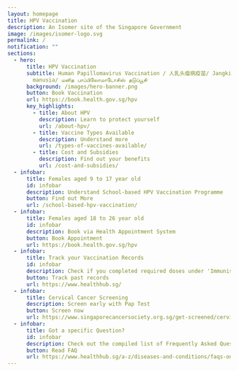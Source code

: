 ```yaml
---
layout: homepage
title: HPV Vaccination
description: An Isomer site of the Singapore Government
image: /images/isomer-logo.svg
permalink: /
notification: ""
sections:
  - hero:
      title: HPV Vaccination
      subtitle: Human Papillomavirus Vaccination / 人乳头瘤病疫苗/ Jangkitan papilomavirus
        manusia/ மனித பாப்பிலோமாடோசிஸ் தடுப்பூசி
      background: /images/hero-banner.png
      button: Book Vaccination
      url: https://book.health.gov.sg/hpv
      key_highlights:
        - title: About HPV
          description: Learn to protect yourself
          url: /about-hpv/
        - title: Vaccine Types Available
          description: Understand more
          url: /types-of-vaccines-available/
        - title: Cost and Subsidies
          description: Find out your benefits
          url: /cost-and-subsidies/
  - infobar:
      title: Females aged 9 to 17 year old
      id: infobar
      description: Understand School-based HPV Vaccination Programme
      button: Find out More
      url: /school-based-hpv-vaccination/
  - infobar:
      title: Females aged 18 to 26 year old
      id: infobar
      description: Book via Health Appointment System
      button: Book Appointment
      url: https://book.health.gov.sg/hpv
  - infobar:
      title: Track your Vaccination Records
      id: infobar
      description: Check if you completed required doses under 'Immunisation'
      button: Track past records
      url: https://www.healthhub.sg/
  - infobar:
      title: Cervical Cancer Screening
      description: Screen early with Pap Test
      button: Screen now
      url: https://www.singaporecancersociety.org.sg/get-screened/cervical-cancer/pap-test.html
  - infobar:
      title: Got a specific Question?
      id: infobar
      description: Check out the compiled list of Frequently Asked Questions
      button: Read FAQ
      url: https://www.healthhub.sg/a-z/diseases-and-conditions/faqs-on-hpv-and-hpv-immunisation#1
---
```

